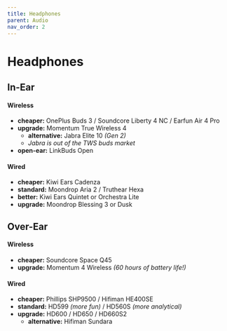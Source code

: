 ```yaml
---
title: Headphones
parent: Audio
nav_order: 2
---
```

# Headphones

## In-Ear

#### Wireless

- **cheaper:** OnePlus Buds 3 / Soundcore Liberty 4 NC / Earfun Air 4 Pro
- **upgrade:** Momentum True Wireless 4
	- **alternative:** Jabra Elite 10 *(Gen 2)*
	- *Jabra is out of the TWS buds market*
- **open-ear:** LinkBuds Open

#### Wired

- **cheaper:** Kiwi Ears Cadenza
- **standard:** Moondrop Aria 2 / Truthear Hexa
- **better:** Kiwi Ears Quintet or Orchestra Lite
- **upgrade:** Moondrop Blessing 3 or Dusk

## Over-Ear

#### Wireless

- **cheaper:** Soundcore Space Q45
- **upgrade:** Momentum 4 Wireless *(60 hours of battery life!)*

#### Wired

- **cheaper:** Phillips SHP9500 / Hifiman HE400SE
- **standard:** HD599 *(more fun)* / HD560S *(more analytical)*
- **upgrade:** HD600 / HD650 / HD660S2
	- **alternative:** Hifiman Sundara
